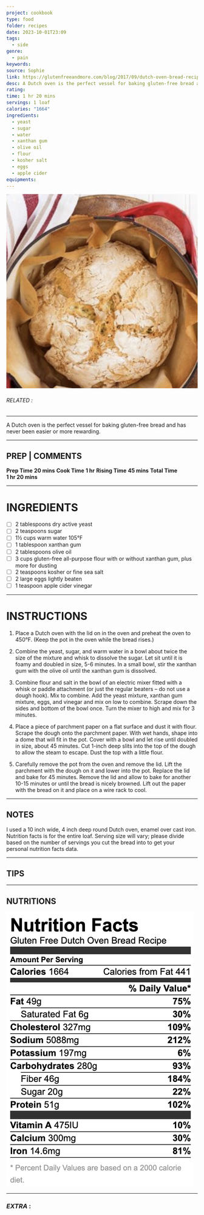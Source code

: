 ```yaml
---
project: cookbook
type: food
folder: recipes
date: 2023-10-01T23:09
tags:
  - side
genre:
  - pain
keywords: 
source: Sophie
link: https://glutenfreeandmore.com/blog/2017/09/dutch-oven-bread-recipe.html
desc: A Dutch oven is the perfect vessel for baking gluten-free bread and has never been easier or more rewarding.
rating: 
time: 1 hr 20 mins
servings: 1 loaf
calories: "1664"
ingredients:
  - yeast
  - sugar
  - water
  - xanthan gum
  - olive oil
  - flour
  - kosher salt
  - eggs
  - apple cider
equipments:
---
```


![IMAGE](image_645.png)

###### *RELATED* : 
---
A Dutch oven is the perfect vessel for baking gluten-free bread and has never been easier or more rewarding.

---
## PREP | COMMENTS

**Prep Time** **20 mins**
**Cook Time** **1 hr**
**Rising Time** **45 mins**
**Total Time** **1 hr 20 mins**

---
# INGREDIENTS

- [ ] 2 tablespoons dry active yeast
- [ ] 2 teaspoons sugar
- [ ] 1½ cups warm water 105°F
- [ ] 1 tablespoon xanthan gum
- [ ] 2 tablespoons olive oil
- [ ] 3 cups gluten-free all-purpose flour with or without xanthan gum, plus more for dusting
- [ ] 2 teaspoons kosher or fine sea salt
- [ ] 2 large eggs lightly beaten
- [ ] 1 teaspoon apple cider vinegar

---
# INSTRUCTIONS

1. Place a Dutch oven with the lid on in the oven and preheat the oven to 450°F. (Keep the pot in the oven while the bread rises.)
    
2. Combine the yeast, sugar, and warm water in a bowl about twice the size of the mixture and whisk to dissolve the sugar. Let sit until it is foamy and doubled in size, 5-6 minutes. In a small bowl, stir the xanthan gum with the olive oil until the xanthan gum is dissolved.
    
3. Combine flour and salt in the bowl of an electric mixer fitted with a whisk or paddle attachment (or just the regular beaters – do not use a dough hook). Mix to combine. Add the yeast mixture, xanthan gum mixture, eggs, and vinegar and mix on low to combine. Scrape down the sides and bottom of the bowl once. Turn the mixer to high and mix for 3 minutes.
    
4. Place a piece of parchment paper on a flat surface and dust it with flour. Scrape the dough onto the parchment paper. With wet hands, shape into a dome that will fit in the pot. Cover with a bowl and let rise until doubled in size, about 45 minutes. Cut 1-inch deep slits into the top of the dough to allow the steam to escape. Dust the top with a little flour.
    
5. Carefully remove the pot from the oven and remove the lid. Lift the parchment with the dough on it and lower into the pot. Replace the lid and bake for 45 minutes. Remove the lid and allow to bake for another 10-15 minutes or until the bread is nicely browned. Lift out the paper with the bread on it and place on a wire rack to cool.

---
## NOTES

I used a 10 inch wide, 4 inch deep round Dutch oven, enamel over cast iron. Nutrition facts is for the entire loaf. Serving size will vary; please divide based on the number of servings you cut the bread into to get your personal nutrition facts data.

---
## TIPS



---
## NUTRITIONS

![IMAGE](image_646.png)


---
### *EXTRA* :



